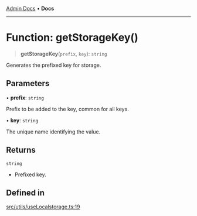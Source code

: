 [Admin Docs](/) • **Docs**

***

# Function: getStorageKey()

> **getStorageKey**(`prefix`, `key`): `string`

Generates the prefixed key for storage.

## Parameters

• **prefix**: `string`

Prefix to be added to the key, common for all keys.

• **key**: `string`

The unique name identifying the value.

## Returns

`string`

- Prefixed key.

## Defined in

[src/utils/useLocalstorage.ts:19](https://github.com/PalisadoesFoundation/talawa-admin/blob/main/src/utils/useLocalstorage.ts#L19)
